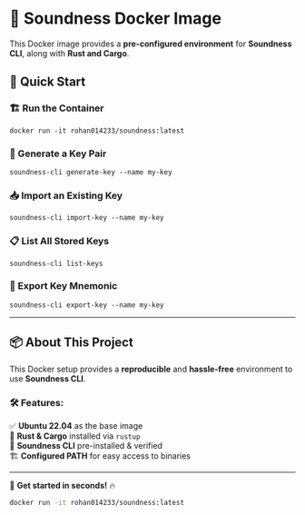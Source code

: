 # 🚀 Soundness Docker Image  

This Docker image provides a **pre-configured environment** for **Soundness CLI**, along with **Rust and Cargo**.  

## 🔹 Quick Start  

### 🏗 Run the Container

```console
docker run -it rohan014233/soundness:latest
```

### 🔑 Generate a Key Pair  
```console
soundness-cli generate-key --name my-key
```

### 📥 Import an Existing Key  
```console
soundness-cli import-key --name my-key
```

### 📋 List All Stored Keys  
```console
soundness-cli list-keys
```

### 🔐 Export Key Mnemonic  
```console
soundness-cli export-key --name my-key
```

---

## 📦 About This Project  

This Docker setup provides a **reproducible** and **hassle-free** environment to use **Soundness CLI**.  

### 🛠 Features:  
✅ **Ubuntu 22.04** as the base image  
🔗 **Rust & Cargo** installed via `rustup`  
🔨 **Soundness CLI** pre-installed & verified  
🏗 **Configured PATH** for easy access to binaries  

---

🚀 **Get started in seconds!** 🔥  
```sh
docker run -it rohan014233/soundness:latest
```
```
